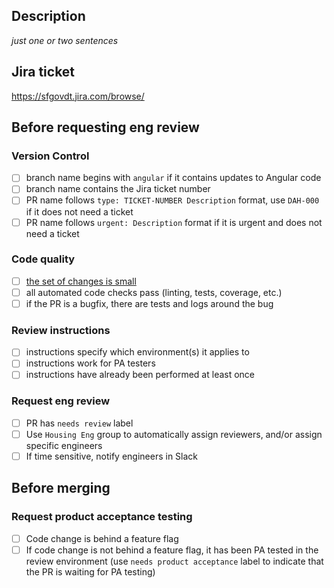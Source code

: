 ## Description

_just one or two sentences_

## Jira ticket

https://sfgovdt.jira.com/browse/<JIRA TICKET NUMBER>

## Before requesting eng review

### Version Control

- [ ] branch name begins with `angular` if it contains updates to Angular code
- [ ] branch name contains the Jira ticket number
- [ ] PR name follows `type: TICKET-NUMBER Description` format, use `DAH-000` if it does not need a ticket
- [ ] PR name follows `urgent: Description` format if it is urgent and does not need a ticket

### Code quality

- [ ] [the set of changes is small](https://google.github.io/eng-practices/review/developer/small-cls.html#what-is-small)
- [ ] all automated code checks pass (linting, tests, coverage, etc.)
- [ ] if the PR is a bugfix, there are tests and logs around the bug

### Review instructions

- [ ] instructions specify which environment(s) it applies to
- [ ] instructions work for PA testers
- [ ] instructions have already been performed at least once

### Request eng review

- [ ] PR has `needs review` label
- [ ] Use `Housing Eng` group to automatically assign reviewers, and/or assign specific engineers
- [ ] If time sensitive, notify engineers in Slack

## Before merging

### Request product acceptance testing

- [ ] Code change is behind a feature flag
- [ ] If code change is not behind a feature flag, it has been PA tested in the review environment (use `needs product acceptance` label to indicate that the PR is waiting for PA testing)